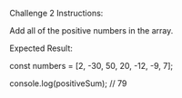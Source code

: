 Challenge 2
Instructions:

Add all of the positive numbers in the array.

Expected Result:

const numbers = [2, -30, 50, 20, -12, -9, 7];

console.log(positiveSum); // 79
